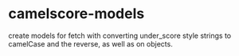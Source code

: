 # camelscore-models
create models for fetch with converting under_score style strings to camelCase and the reverse, as well as on objects.
